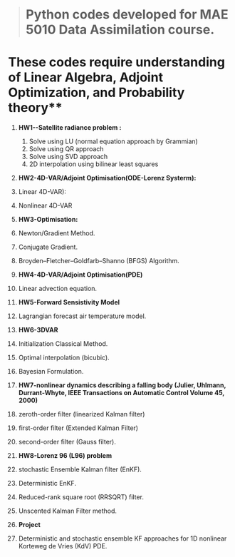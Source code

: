 > # Python codes developed for MAE 5010 Data Assimilation course. 

# These codes require understanding of Linear Algebra, Adjoint Optimization, and Probability theory**

1. **HW1--Satellite radiance problem :**
    1. Solve using LU (normal equation approach by Grammian)
    1. Solve using QR approach
    1. Solve using SVD approach
    1. 2D interpolation using bilinear least squares
  
1. **HW2-4D-VAR/Adjoint Optimisation(ODE-Lorenz Systerm):**
  1. Linear 4D-VAR):
  1. Nonlinear 4D-VAR
  
1. **HW3-Optimisation:**
  1. Newton/Gradient Method.
  1. Conjugate Gradient.
  1. Broyden–Fletcher–Goldfarb–Shanno (BFGS) Algorithm.
  
1. **HW4-4D-VAR/Adjoint Optimisation(PDE)**
  1. Linear advection equation.

1. **HW5-Forward Sensistivity Model**
  1. Lagrangian forecast air temperature model.
  
1. **HW6-3DVAR**
  1. Initialization Classical Method.
  1. Optimal interpolation (bicubic).
  1. Bayesian Formulation.

1. **HW7-nonlinear dynamics describing a falling body (Julier, Uhlmann, Durrant-Whyte, IEEE Transactions on Automatic Control Volume 45, 2000)**
  1. zeroth-order filter (linearized Kalman filter)
  1. first-order filter (Extended Kalman Filter)
  1. second-order filter (Gauss filter).

1. **HW8-Lorenz 96 (L96) problem**
  1. stochastic Ensemble Kalman filter (EnKF).
  1. Deterministic EnKF.
  1. Reduced-rank square root (RRSQRT) filter.
  1. Unscented Kalman Filter method.
  
1. **Project**
  1. Deterministic and stochastic ensemble KF approaches for 1D nonlinear Korteweg de Vries (KdV) PDE.
